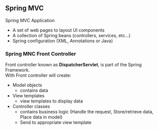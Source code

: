 ## Spring MVC
Spring MVC Application
- A set of web pages to layout UI components
- A collection of Spring beans (controllers, services, etc...)
- Spring configuration (XML, Annotations or Java)

### Spring MNC Front Controller
Front controller known as **DispatcherServlet**, is part of the Spring Framework.<br>
With Front controller will create:
- Model objects
  - contains data
- View templates
  - view templates to display data
- Controller classes
  - contains business logic (Handle the request, Store/retrieve data, Place data in model)
  - Send to appropriate view template
